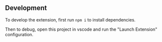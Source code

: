 ## Development

To develop the extension, first run `npm i` to install dependencies.

Then to debug, open this project in vscode and run the "Launch Extension" configuration.

